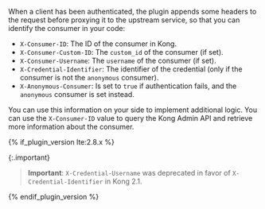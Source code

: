 When a client has been authenticated, the plugin appends some headers to
the request before proxying it to the upstream service, so that you
can identify the consumer in your code:

* `X-Consumer-ID`: The ID of the consumer in Kong.
* `X-Consumer-Custom-ID`: The `custom_id` of the consumer (if set).
* `X-Consumer-Username`: The `username` of the consumer (if set).
* `X-Credential-Identifier`: The identifier of the credential (only if the consumer is not the `anonymous` consumer).
* `X-Anonymous-Consumer`: Is set to `true` if authentication fails, and the `anonymous` consumer is set instead.

You can use this information on your side to implement additional logic.
You can use the `X-Consumer-ID` value to query the Kong Admin API and retrieve
more information about the consumer.

{% if_plugin_version lte:2.8.x %}

{:.important}
> **Important**: `X-Credential-Username` was deprecated in favor of `X-Credential-Identifier` in Kong 2.1.

{% endif_plugin_version %}
